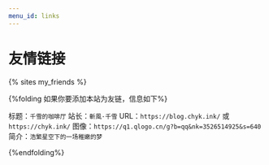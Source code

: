 ```yaml
---
menu_id: links
---
```


# 友情链接


{% sites my_friends %}

{%folding 如果你要添加本站为友链，信息如下%}

标题：`千雪的咖啡厅`
站长：`斬風·千雪`
URL：`https://blog.chyk.ink/` 或 `https://chyk.ink/`
图像：`https://q1.qlogo.cn/g?b=qq&nk=3526514925&s=640`
简介：`浩繁星空下的一场稚嫩的梦`

{%endfolding%}